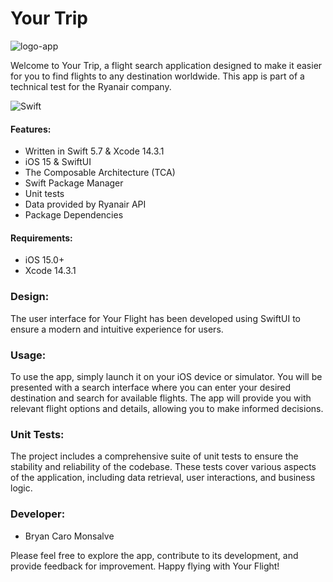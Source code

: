 # Your Trip
![logo-app](https://github.com/bryancaro/Your-Trip/assets/58017823/b1382100-b78d-4cdb-a401-32281551f19f)

Welcome to Your Trip, a flight search application designed to make it easier for you to find flights to any destination worldwide. This app is part of a technical test for the Ryanair company.

![Swift](https://img.shields.io/badge/Swift-UI-blue.svg)

#### Features:

- Written in Swift 5.7 & Xcode 14.3.1
- iOS 15 & SwiftUI
- The Composable Architecture (TCA)
- Swift Package Manager
- Unit tests
- Data provided by Ryanair API
- Package Dependencies

#### Requirements:

- iOS 15.0+
- Xcode 14.3.1

### Design:

The user interface for Your Flight has been developed using SwiftUI to ensure a modern and intuitive experience for users.

### Usage:

To use the app, simply launch it on your iOS device or simulator. You will be presented with a search interface where you can enter your desired destination and search for available flights. The app will provide you with relevant flight options and details, allowing you to make informed decisions.

### Unit Tests:

The project includes a comprehensive suite of unit tests to ensure the stability and reliability of the codebase. These tests cover various aspects of the application, including data retrieval, user interactions, and business logic.

### Developer:

- Bryan Caro Monsalve

Please feel free to explore the app, contribute to its development, and provide feedback for improvement. Happy flying with Your Flight!
